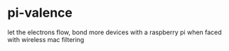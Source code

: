 # pi-valence
let the electrons flow, bond more devices with a raspberry pi when faced with wireless mac filtering
